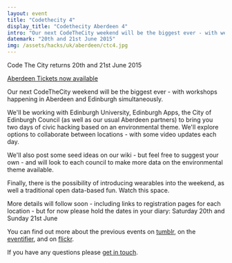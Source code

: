 ```yaml
---
layout: event
title: "Codethecity 4"
display_title: "Codethecity Aberdeen 4"
intro: "Our next CodeTheCity weekend will be the biggest ever - with weekends happening in Aberdeen and Edinburgh simultaneously."
datemark: "20th and 21st June 2015"
img: /assets/hacks/uk/aberdeen/ctc4.jpg
---
```


Code The City returns 20th and 21st June 2015

[Aberdeen Tickets now available](https://www.eventbrite.co.uk/e/codethecity-4-environment-tickets-16785390555)

Our next CodeTheCity weekend will be the biggest ever - with workshops happening in Aberdeen and Edinburgh simultaneously.

We'll be working with Edinburgh University, Edinburgh Apps, the City of Edinburgh Council (as well as our usual Aberdeen partners) to bring you two days of civic hacking based on an environmental theme. We'll explore options to collaborate between locations - with some video updates each day.

We'll also post some seed ideas on our wiki - but feel free to suggest your own - and will look to each council to make more data on the environmental theme available.

Finally, there is the possibility of introducing wearables into the weekend, as well a traditional open data-based fun.  Watch this space.

More details will follow soon - including links to registration pages for each location - but for now please hold the dates in your diary: Saturday 20th and Sunday 21st June
 
You can find out more about the previous events on [tumblr](http://codethecity.tumblr.com/), on the [eventifier](http://eventifier.com/event/ctc2/), and on [flickr](https://secure.flickr.com/search/?tags=ctc2).
 
If you have any questions please [get in touch](mailto:steve@refreshaberdeen.com). 